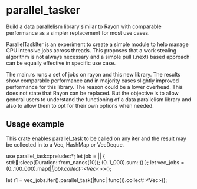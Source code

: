 # parallel_tasker
Build a data parallelism library similar to Rayon with comparable performance as a simpler replacement for most use cases.

ParallelTaskIter is an experiment to create a simple module to help manage CPU intensive jobs across threads. This proposes that a work stealing algorithm is not always necessary and a simple pull (.next) based approach can be equally effective in specific use case.

The main.rs runs a set of jobs on rayon and this new library. The results show comparable performance and in majority cases slightly improved performance for this library. The reason could be a lower overhead. This does not state that Rayon can be replaced. But the objective is to allow general users to understand the functioning of a data parallelism library and also to allow them to opt for their own options when needed.

## Usage example
This crate enables parallel_task to be called on any iter and the result may be collected in to a Vec, HashMap or VecDeque.

use parallel_task::prelude::*;
let job = || {              
        std::thread::sleep(Duration::from_nanos(10)); 
        (0..1_000).sum::<i32>()
    };
let vec_jobs = (0..100_000).map(|_|job).collect::<Vec<_>>(); 

let r1 = vec_jobs.iter().parallel_task(|func| func()).collect::<Vec<i32>>();
